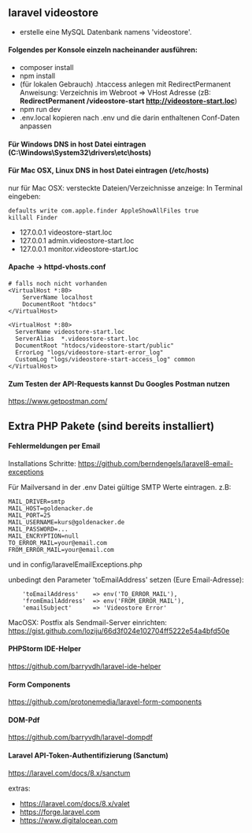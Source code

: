 ## laravel videostore

- erstelle eine MySQL Datenbank namens 'videostore'.

#### Folgendes per Konsole einzeln nacheinander ausführen:
- composer install
- npm install
- (für lokalen Gebrauch) .htaccess anlegen mit RedirectPermanent Anweisung:
 Verzeichnis im Webroot => VHost Adresse
 (zB: **RedirectPermanent /videostore-start http://videostore-start.loc**) 
- npm run dev
- .env.local kopieren nach .env und die darin enthaltenen Conf-Daten anpassen

#### Für Windows DNS in host Datei eintragen (C:\Windows\System32\drivers\etc\hosts)
#### Für Mac OSX, Linux DNS in host Datei eintragen (/etc/hosts)
nur für Mac OSX: versteckte Dateien/Verzeichnisse anzeige: In Terminal eingeben:
```
defaults write com.apple.finder AppleShowAllFiles true
killall Finder
```
- 127.0.0.1 videostore-start.loc
- 127.0.0.1 admin.videostore-start.loc
- 127.0.0.1 monitor.videostore-start.loc

#### Apache -> httpd-vhosts.conf
```
# falls noch nicht vorhanden
<VirtualHost *:80>
    ServerName localhost
    DocumentRoot "htdocs"
</VirtualHost>

<VirtualHost *:80>
  ServerName videostore-start.loc
  ServerAlias  *.videostore-start.loc
  DocumentRoot "htdocs/videostore-start/public"
  ErrorLog "logs/videostore-start-error_log"
  CustomLog "logs/videostore-start-access_log" common
</VirtualHost>
```

#### Zum Testen der API-Requests kannst Du Googles Postman nutzen
https://www.getpostman.com/

## Extra PHP Pakete (sind bereits installiert)
#### Fehlermeldungen per Email

Installations Schritte:
https://github.com/berndengels/laravel8-email-exceptions

Für Mailversand in der .env Datei gültige SMTP Werte eintragen. z.B:

```
MAIL_DRIVER=smtp
MAIL_HOST=goldenacker.de
MAIL_PORT=25
MAIL_USERNAME=kurs@goldenacker.de
MAIL_PASSWORD=...
MAIL_ENCRYPTION=null
TO_ERROR_MAIL=your@email.com
FROM_ERROR_MAIL=your@email.com
```
und in config/laravelEmailExceptions.php

unbedingt den Parameter 'toEmailAddress' setzen (Eure Email-Adresse):

```
    'toEmailAddress'    => env('TO_ERROR_MAIL'),
    'fromEmailAddress'  => env('FROM_ERROR_MAIL'),
    'emailSubject'      => 'Videostore Error'
```
MacOSX: Postfix als Sendmail-Server einrichten:
https://gist.github.com/loziju/66d3f024e102704ff5222e54a4bfd50e

#### PHPStorm IDE-Helper
https://github.com/barryvdh/laravel-ide-helper

#### Form Components
https://github.com/protonemedia/laravel-form-components

#### DOM-Pdf
https://github.com/barryvdh/laravel-dompdf

#### Laravel API-Token-Authentifizierung (Sanctum)
https://laravel.com/docs/8.x/sanctum

extras:
- https://laravel.com/docs/8.x/valet
- https://forge.laravel.com
- https://www.digitalocean.com
